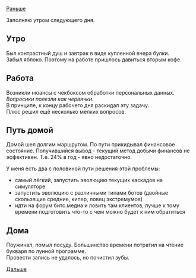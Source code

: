 [Раньше](2019.08.12.md)

Заполняю утром следующего дня.
## Утро
Был контрастный душ и завтрак в виде купленной вчера булки.  
Забыл яблоко. Поэтому на работе пришлось давиться вторым кофе.
## Работа
Возникли нюансы с чекбоксом обработки персональных данных. *Вопросики полезли как червячки*.  
В принципе, к концу рабочего дня раскидал эту задачу.  
Плюс решил ещё несколько мелких вопросов.
## Путь домой
Домой шел долгим маршрутом. По пути прикидывал финансовое состояние. Получившийся вывод - текущий метод добычи финансов не эффективен. Т.е. 24% в год - явно недостаточно.

У меня есть два с половиной пути решения этой проблемы:
 - самый лёгкий, запустить эволюцию текущих каскадов на симуляторе
 - запустить эволюцию с различными типами ботов (двойные скользящие средние, кипер, ловец экстремумов)
 - идти на форум битс.медиа и ловить там клиентов, лучше к тому времени подготовить что-то с чем можно будет к ним обратиться
 ## Дома
 Поужинал, помыл посуду. Большинство времени потратил на чтение букваря по лунной программе.  
 Провести запись не удалось, но почистил зубы.

 [Дальше](2019.08.14.md)